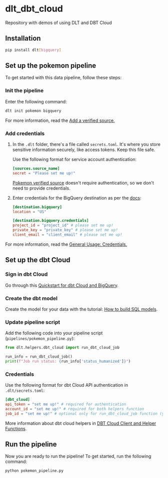 # dlt_dbt_cloud
Repository with demos of using DLT and DBT Cloud

## Installation

```sh
pip install dlt[bigquery]
```

## Set up the pokemon pipeline

To get started with this data pipeline, follow these steps:

### Init the pipeline

Enter the following command:

```sh
dlt init pokemon bigquery
```

For more information, read the
[Add a verified source.](https://dlthub.com/docs/walkthroughs/add-a-verified-source)

### Add credentials

1. In the `.dlt` folder, there's a file called `secrets.toml`. It's where you store sensitive
   information securely, like access tokens. Keep this file safe.

   Use the following format for service account authentication:

   ```toml
   [sources.source_name]
   secret = "Please set me up!"
   ```
   
   [Pokemon verified source](https://github.com/dlt-hub/verified-sources/tree/master/sources/pokemon) 
   doesn't require authentication, so we don't need to provide credentials. 
    
2. Enter credentials for the BigQuery destination as per the [docs](https://dlthub.com/docs/dlt-ecosystem/destinations/bigquery):
    ```toml
    [destination.bigquery]
    location = "US"
    
    [destination.bigquery.credentials]
    project_id = "project_id" # please set me up!
    private_key = "private_key" # please set me up!
    client_email = "client_email" # please set me up!
    ```


For more information, read the [General Usage: Credentials.](https://dlthub.com/docs/general-usage/credentials)

## Set up the dbt Cloud

### Sign in dbt Cloud 
Go through this [Quickstart for dbt Cloud and BigQuery](https://docs.getdbt.com/quickstarts/bigquery?step=1).

### Create the dbt model
Create the model for your data with the tutorial: [How to build SQL models](https://docs.getdbt.com/docs/build/sql-models).

### Update pipeline script

Add the following code into your pipeline script (`pipelines/pokemon_pipeline.py`):

```python
from dlt.helpers.dbt_cloud import run_dbt_cloud_job

run_info = run_dbt_cloud_job()
print(f"Job run status: {run_info['status_humanized']}")
```

### Credentials

Use the following format for dbt Cloud API authentication in `.dlt/secrets.toml`:

```toml
[dbt_cloud]
api_token = "set me up!" # required for authentication
account_id = "set me up!" # required for both helpers function
job_id = "set me up!" # optional only for run_dbt_cloud_job function (you can pass this explicitly as an argument to the function)
```

More information about dbt cloud helpers in [DBT Cloud Client and Helper Functions](https://dlthub.com/docs/dlt-ecosystem/transformations/dbt/dbt_cloud).

## Run the pipeline

Now you are ready to run the pipeline! To get started, run the following command:

```bash
python pokemon_pipeline.py
```
